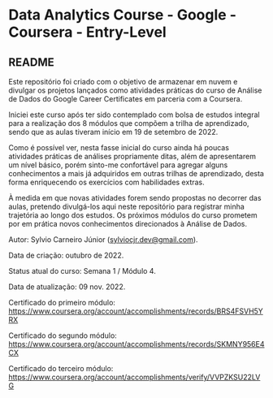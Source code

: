 # Data Analytics Course - Google - Coursera - Entry-Level

## README

Este repositório foi criado com o objetivo de armazenar em nuvem e divulgar os projetos lançados como atividades práticas do curso de Análise de Dados do Google Career Certificates em parceria com a Coursera.

Iniciei este curso após ter sido contemplado com bolsa de estudos integral para a realização dos 8 módulos que compõem a trilha de aprendizado, sendo que as aulas tiveram início em 19 de setembro de 2022.

Como é possível ver, nesta fasse inicial do curso ainda há poucas atividades práticas de análises propriamente ditas, além de apresentarem um nível básico, porém sinto-me confortável para agregar alguns conhecimentos a mais já adquiridos em outras trilhas de aprendizado, desta forma enriquecendo os exercícios com habilidades extras.

À medida em que novas atividades forem sendo propostas no decorrer das aulas, pretendo divulgá-los aqui neste repositório para registrar minha trajetória ao longo dos estudos. Os próximos módulos do curso prometem por em prática novos conhecimentos direcionados à Análise de Dados.

Autor: Sylvio Carneiro Júnior (sylviocjr.dev@gmail.com).

Data de criação: outubro de 2022.

Status atual do curso: Semana 1 / Módulo 4.

Data de atualização: 09 nov. 2022.

Certificado do primeiro módulo: https://www.coursera.org/account/accomplishments/records/BRS4FSVH5YRX

Certificado do segundo módulo: https://www.coursera.org/account/accomplishments/records/SKMNY956E4CX

Certificado do terceiro módulo: https://www.coursera.org/account/accomplishments/verify/VVPZKSU22LVG
